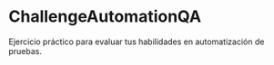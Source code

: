 # ChallengeAutomationQA
Ejercicio práctico para evaluar tus habilidades en automatización de pruebas.
